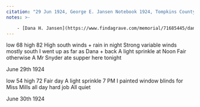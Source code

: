 ```yaml
---
citation: "29 Jun 1924, George E. Jansen Notebook 1924, Tompkins County History Center."
notes: >-

    - [Dana H. Jansen](https://www.findagrave.com/memorial/71685445/dana-h-jansen) (1861 to 24 Oct 1932)
---
```


low  68 high 82  High south winds + rain in night  Strong variable winds mostly south  I went up as far as Dana + back  A light sprinkle at Noon  Fair otherwise  A Mr Snyder ate supper here tonight

June 29th 1924

low 54 high 72  Fair day  A light sprinkle 7 PM  I painted window blinds for Miss Mills all day hard job  All quiet

June 30th 1924


